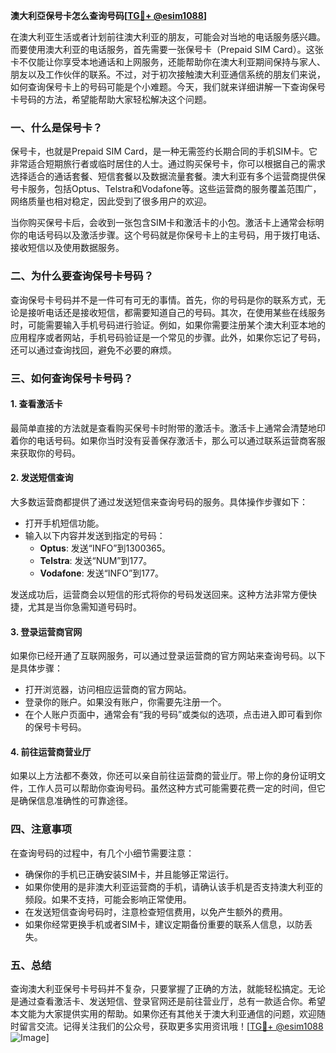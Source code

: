 **澳大利亞保号卡怎么查询号码[[TG💪+ @esim1088](https://t.me/s/esim1088)]**

在澳大利亚生活或者计划前往澳大利亚的朋友，可能会对当地的电话服务感兴趣。而要使用澳大利亚的电话服务，首先需要一张保号卡（Prepaid SIM Card）。这张卡不仅能让你享受本地通话和上网服务，还能帮助你在澳大利亚期间保持与家人、朋友以及工作伙伴的联系。不过，对于初次接触澳大利亚通信系统的朋友们来说，如何查询保号卡上的号码可能是个小难题。今天，我们就来详细讲解一下查询保号卡号码的方法，希望能帮助大家轻松解决这个问题。

### 一、什么是保号卡？

保号卡，也就是Prepaid SIM Card，是一种无需签约长期合同的手机SIM卡。它非常适合短期旅行者或临时居住的人士。通过购买保号卡，你可以根据自己的需求选择适合的通话套餐、短信套餐以及数据流量套餐。澳大利亚有多个运营商提供保号卡服务，包括Optus、Telstra和Vodafone等。这些运营商的服务覆盖范围广，网络质量也相对稳定，因此受到了很多用户的欢迎。

当你购买保号卡后，会收到一张包含SIM卡和激活卡的小包。激活卡上通常会标明你的电话号码以及激活步骤。这个号码就是你保号卡上的主号码，用于拨打电话、接收短信以及使用数据服务。

### 二、为什么要查询保号卡号码？

查询保号卡号码并不是一件可有可无的事情。首先，你的号码是你的联系方式，无论是接听电话还是接收短信，都需要知道自己的号码。其次，在使用某些在线服务时，可能需要输入手机号码进行验证。例如，如果你需要注册某个澳大利亚本地的应用程序或者网站，手机号码验证是一个常见的步骤。此外，如果你忘记了号码，还可以通过查询找回，避免不必要的麻烦。

### 三、如何查询保号卡号码？

#### 1. 查看激活卡

最简单直接的方法就是查看购买保号卡时附带的激活卡。激活卡上通常会清楚地印着你的电话号码。如果你当时没有妥善保存激活卡，那么可以通过联系运营商客服来获取你的号码。

#### 2. 发送短信查询

大多数运营商都提供了通过发送短信来查询号码的服务。具体操作步骤如下：

- 打开手机短信功能。
- 输入以下内容并发送到指定的号码：
  - **Optus**: 发送“INFO”到1300365。
  - **Telstra**: 发送“NUM”到177。
  - **Vodafone**: 发送“INFO”到177。

发送成功后，运营商会以短信的形式将你的号码发送回来。这种方法非常方便快捷，尤其是当你急需知道号码时。

#### 3. 登录运营商官网

如果你已经开通了互联网服务，可以通过登录运营商的官方网站来查询号码。以下是具体步骤：

- 打开浏览器，访问相应运营商的官方网站。
- 登录你的账户。如果没有账户，你需要先注册一个。
- 在个人账户页面中，通常会有“我的号码”或类似的选项，点击进入即可看到你的保号卡号码。

#### 4. 前往运营商营业厅

如果以上方法都不奏效，你还可以亲自前往运营商的营业厅。带上你的身份证明文件，工作人员可以帮助你查询号码。虽然这种方式可能需要花费一定的时间，但它是确保信息准确性的可靠途径。

### 四、注意事项

在查询号码的过程中，有几个小细节需要注意：

- 确保你的手机已正确安装SIM卡，并且能够正常运行。
- 如果你使用的是非澳大利亚运营商的手机，请确认该手机是否支持澳大利亚的频段。如果不支持，可能会影响正常使用。
- 在发送短信查询号码时，注意检查短信费用，以免产生额外的费用。
- 如果你经常更换手机或者SIM卡，建议定期备份重要的联系人信息，以防丢失。

### 五、总结

查询澳大利亚保号卡号码并不复杂，只要掌握了正确的方法，就能轻松搞定。无论是通过查看激活卡、发送短信、登录官网还是前往营业厅，总有一款适合你。希望本文能为大家提供实用的帮助。如果你还有其他关于澳大利亚通信的问题，欢迎随时留言交流。记得关注我们的公众号，获取更多实用资讯哦！[[TG💪+ @esim1088](https://t.me/s/esim1088) ![Image](https://i.postimg.cc/4NQfJmqS/Snipaste-2025-05-13-00-14-12.png)]